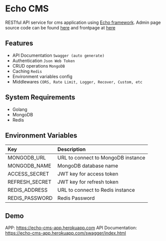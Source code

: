 ﻿
# Echo CMS
RESTful API service for cms application using [Echo framework](https://echo.labstack.com/). Admin page source code can be found [here](https://github.com/muhammadardie/admin-cms) and frontpage at [here](https://github.com/muhammadardie/react-cms) 

## Features

- API Documentation `Swagger (auto generate)`
- Authentication `Json Web Token`
- CRUD operations `MongoDB`
- Caching `Redis`
- Environment variables config
- Middlewares `CORS, Rate Limit, Logger, Recover, Custom, etc`

## System Requirements

- Golang
- MongoDB
- Redis

## Environment Variables

| **Key**          | **Description** 					 |
| :--------------- | :---------------------------------- |
| MONGODB_URL      | URL to connect to MongoDB instance  |
| MONGODB_NAME     | MongoDB database name				 |
| ACCESS_SECRET    | JWT key for access token			 |
| REFRESH_SECRET   | JWT key for refresh token			 |
| REDIS_ADDRESS    | URL to connect to Redis instance	 |
| REDIS_PASSWORD   | Redis Password                 	 |

## Demo
APP: https://echo-cms-app.herokuapp.com
API Documentation: https://echo-cms-app.herokuapp.com/swagger/index.html
